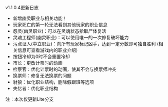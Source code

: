 v1.1.0.4更新日志

* 新增幽灵职业与相关功能！
* 玩家死亡的第一轮无法看到其他玩家的职业信息
* 怨灵(幽灵职业)：可以在灵魂状态拾取尸体复活
* 灵魂工程师(幽灵职业)：可以使用唯一的一次修复破坏能力
* 污点证人(中立职业)：向所有玩家标记凶手，达到一定分数即可独自胜利 (相关信息可查看游戏内的职业介绍)
* 按钮冷却为0时不会重置冷却
* 市长：更改计票时的动画
* 检察官：优化计票时的动画，使其不会与换票师冲突
* 换票师：修复无法换票的问题
* 豺狼：优化职业结构，删除假跟班等选项
* 失忆者：优化职业结构

注：本次仅更新Lite分支